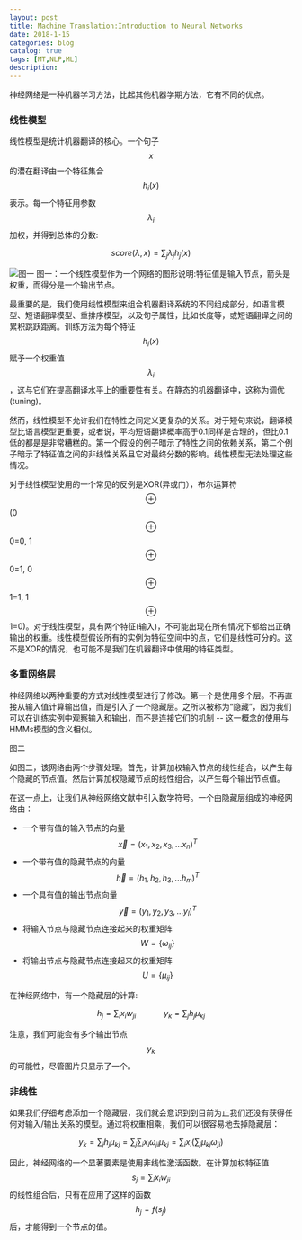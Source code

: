 ```yaml
---
layout: post
title: Machine Translation:Introduction to Neural Networks
date: 2018-1-15
categories: blog
catalog: true
tags: [MT,NLP,ML]
description: 
---  
```


神经网络是一种机器学习方法，比起其他机器学期方法，它有不同的优点。

### 线性模型
线性模型是统计机器翻译的核心。一个句子$$x$$的潜在翻译由一个特征集合$$h_i(x)$$表示。每一个特征用参数$$\lambda_i$$加权，并得到总体的分数:

$$score(\lambda,x)=\sum_j \lambda_j h_j (x)$$

![](https://raw.githubusercontent.com/zhiyou720/zhiyou720.github.io/master/img/MT/MT-01-01.png "图一")
图一：一个线性模型作为一个网络的图形说明:特征值是输入节点，箭头是权重，而得分是一个输出节点。

最重要的是，我们使用线性模型来组合机器翻译系统的不同组成部分，如语言模型、短语翻译模型、重排序模型，以及句子属性，比如长度等，或短语翻译之间的累积跳跃距离。训练方法为每个特征$$h_i(x)$$赋予一个权重值$$\lambda_i$$，这与它们在提高翻译水平上的重要性有关。在静态的机器翻译中，这称为调优(tuning)。

然而，线性模型不允许我们在特性之间定义更复杂的关系。对于短句来说，翻译模型比语言模型更重要，或者说，平均短语翻译概率高于0.1同样是合理的，但比0.1低的都是是非常糟糕的。第一个假设的例子暗示了特性之间的依赖关系，第二个例子暗示了特征值之间的非线性关系且它对最终分数的影响。线性模型无法处理这些情况。

对于线性模型使用的一个常见的反例是XOR(异或门），布尔运算符$$\oplus$$(0$$\oplus$$0=0, 1$$\oplus$$0=1, 0$$\oplus$$1=1, 1$$\oplus$$1=0)。对于线性模型，具有两个特征(输入)，不可能出现在所有情况下都给出正确输出的权重。线性模型假设所有的实例为特征空间中的点，它们是线性可分的。这不是XOR的情况，也可能不是我们在机器翻译中使用的特征类型。

### 多重网络层

神经网络以两种重要的方式对线性模型进行了修改。第一个是使用多个层。不再直接从输入值计算输出值，而是引入了一个隐藏层。之所以被称为“隐藏”，因为我们可以在训练实例中观察输入和输出，而不是连接它们的机制 -- 这一概念的使用与HMMs模型的含义相似。

图二

如图二，该网络由两个步骤处理。首先，计算加权输入节点的线性组合，以产生每个隐藏的节点值。然后计算加权隐藏节点的线性组合，以产生每个输出节点值。

在这一点上，让我们从神经网络文献中引入数学符号。一个由隐藏层组成的神经网络由：

- 一个带有值的输入节点的向量 $$\vec{x} = (x_1, x_2, x_3, ...x_n)^T$$  
- 一个带有值的隐藏节点的向量 $$\vec{h} = (h_1, h_2, h_3, ...h_m)^T$$
- 一个具有值的输出节点向量 $$\vec{y} = (y_1, y_2, y_3, ...y_l)^T$$
- 将输入节点与隐藏节点连接起来的权重矩阵 $$W = \{ \omega_{ij} \} $$
- 将输出节点与隐藏节点连接起来的权重矩阵 $$U = \{ \mu_{ij} \}$$

在神经网络中，有一个隐藏层的计算:

$$h_j = \sum_i x_i w_{ji} \quad \quad \quad y_k = \sum_j h_j \mu_{kj}$$

注意，我们可能会有多个输出节点$$y_k$$的可能性，尽管图片只显示了一个。

### 非线性

如果我们仔细考虑添加一个隐藏层，我们就会意识到到目前为止我们还没有获得任何对输入/输出关系的模型。通过将权重相乘，我们可以很容易地去掉隐藏层：

$$y_k=\sum_j h_j \mu_{kj} = \sum_j \sum_i x_i \omega_{ji} \mu_{kj} =  \sum_i x_i (\sum_j \mu_{kj} \omega_{ji})$$


因此，神经网络的一个显著要素是使用非线性激活函数。在计算加权特征值$$s_j = \sum_i x_i w_{ji}$$的线性组合后，只有在应用了这样的函数$$h_j = f (s_j)$$后，才能得到一个节点的值。









